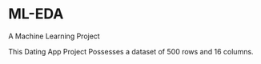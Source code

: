 # ML-EDA
A Machine Learning Project

This Dating App Project Possesses a dataset of 500 rows and 16 columns.
